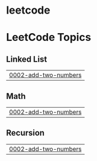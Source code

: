 # leetcode
<!---LeetCode Topics Start-->
# LeetCode Topics
## Linked List
|  |
| ------- |
| [0002-add-two-numbers](https://github.com/khasimbi23/leetcode/tree/master/0002-add-two-numbers) |
## Math
|  |
| ------- |
| [0002-add-two-numbers](https://github.com/khasimbi23/leetcode/tree/master/0002-add-two-numbers) |
## Recursion
|  |
| ------- |
| [0002-add-two-numbers](https://github.com/khasimbi23/leetcode/tree/master/0002-add-two-numbers) |
<!---LeetCode Topics End-->